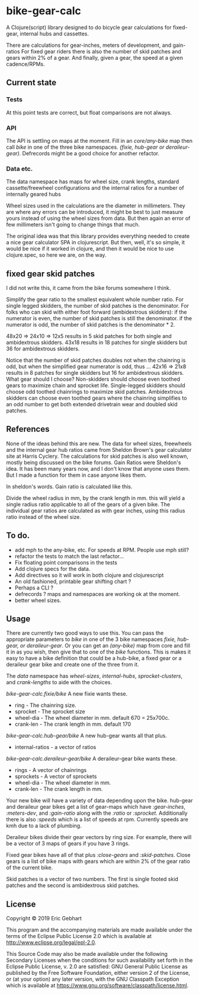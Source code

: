 # bike-gear-calc

A Clojure(script) library designed to do bicycle gear calculations
for fixed-gear, internal hubs and cassettes.

There are calculations for gear-inches, meters of development, and gain-ratios
For fixed gear riders there is also the number of skid patches 
and gears within 2% of a gear. And finally, given a gear, the speed at a
given cadence/RPMs.

## Current state

### Tests

At this point tests are correct, but float comparisons are not always.

### API

The API is settling on maps at the moment.  Fill in an *core/any-bike* map
then call *bike* in one of the three bike namespaces. 
_(fixie, hub-gear or deraileur-gear)._
Defrecords might be a good choice for another refactor.

### Data etc.

The data namespace has maps for wheel size, crank lengths, standard
cassette/freewheel configurations and the internal ratios for a number
of internally geared hubs

Wheel sizes used in the calculations are the diameter in millimeters. 
They are where any errors can be introduced, it might be best to
just measure yours instead of using the wheel sizes from data. 
But then again an error of few millimeters isn't going to change things 
that much.

The original idea was that this library provides everything needed to create 
a nice gear calculator SPA in clojurescript. But then, well, it's so simple,
it would be nice if it worked in clojure, and then it would be nice to
use clojure.spec, so here we are, on the way.

## fixed gear skid patches

I did not write this, it came from the bike forums somewhere I think.

Simplify the gear ratio to the smallest equivalent whole number ratio.
For single legged skidders, the number of skid patches is the denominator.
For folks who can skid with either foot forward (ambidextrous skidders):
if the numerator is even, the number of skid patches is still the denominator.
if the numerator is odd, the number of skid patches is the denominator * 2.

48x20 => 24x10 => 12x5 results in 5 skid patches for both single and ambidextrous skidders.
43x18 results in 18 patches for single skidders but 36 for ambidextrous skidders.

Notice that the number of skid patches doubles not when the chainring is
odd, but when the simplified gear numerator is odd, thus ... 42x16 =>
21x8 results in 8 patches for single skidders but 16 for ambidextrous
skidders. What gear should I choose? Non-skidders should choose even
toothed gears to maximize chain and sprocket life. Single-legged
skidders should choose odd toothed chainrings to maximize skid
patches. Ambidextrous skidders can choose even toothed gears where the
chainring simplifies to an odd number to get both extended drivetrain
wear and doubled skid patches.


## References

None of the ideas behind this are new.  The data for wheel sizes,
freewheels and the internal gear hub ratios came from Sheldon Brown's
gear calculator site at Harris Cyclery. The calculations for skid
patches is also well known, mostly being discussed on the bike forums.
Gain Ratios were Sheldon's idea. It has been many years now, and I don't
know that anyone uses them. But I made a function for them
in case anyone likes them.

In sheldon's words.  Gain ratio is calculated like this.

Divide the wheel radius in mm, by the crank length in mm. this will
yield a single radius ratio applicable to all of the gears of a given
bike. The individual gear ratios are calculated as with gear inches,
using this radius ratio instead of the wheel size.


## To do.

 * add mph to the any-bike, etc. For speeds at RPM.  People use mph still?
 * refactor the tests to match the last refactor...
 * Fix floating point comparisons in the tests
 * Add clojure specs for the data.  
 * Add directives so it will work in both clojure and clojurescript
 * An old fashioned, printable gear shifting chart ?
 * Perhaps a CLI ?
 * defrecords ?  maps and namespaces are working ok at the moment.
 * better wheel sizes.

## Usage

There are currently two good ways to use this. You can pass the appropriate
parameters to *bike* in one of the 3 bike namespaces 
_fixie, hub-gear, or deraileur-gear_. Or you can get an *(any-bike)* map from
core and fill it in as you wish, then give that to one of the *bike* 
functions. This is makes it easy to have a bike definition that could be
a hub-bike, a fixed gear or a deraileur gear bike and create one of the three
from it. 

The *data* namespace has _wheel-sizes_, _internal-hubs_, _sprocket-clusters_,
and _crank-lengths_ to aide with the choices. 

 _bike-gear-calc.fixie/bike_
A new fixie wants these. 
 * ring       - The chainring size.
 * sprocket   - The sprocket size
 * wheel-dia  - The wheel diameter in mm. default 670 = 25x700c.
 * crank-len  - The crank length in mm. default 170

 _bike-gear-calc.hub-gear/bike_
A new hub-gear wants all that plus. 
 * internal-ratios - a vector of ratios

_bike-gear-calc.deraileur-gear/bike_ 
A deraileur-gear bike wants these. 
 * rings       - A vector of chainrings
 * sprockets   - A vector of sprockets
 * wheel-dia   - The wheel diameter in mm.
 * crank-len   - The crank length in mm.
 
Your new bike will have a variety of data depending upon the bike.
hub-gear and deraileur gear bikes get a list of gear-maps which have
_:gear-inches_, _:meters-dev_, and _:gain-ratio_ along with the _:ratio_
or _:sprocket_.  Additionally there is also _:speeds_ which is a list of
speeds at rpm. Currently speeds are kmh due to a lack of plumbing.

Deraileur bikes divide their gear vectors by ring size. For example, 
there will be a vector of 3 maps of gears if you have 3 rings.
 
Fixed gear bikes have all of that plus _:close-gears_ and _:skid-patches_. 
Close gears is a list of bike maps with gears which are within 2% of the gear
ratio of the current bike.

Skid patches is a vector of two numbers. The first is single footed skid
patches and the second is ambidextrous skid patches.
 
 
## License

Copyright © 2019 Eric Gebhart

This program and the accompanying materials are made available under the
terms of the Eclipse Public License 2.0 which is available at
http://www.eclipse.org/legal/epl-2.0.

This Source Code may also be made available under the following Secondary
Licenses when the conditions for such availability set forth in the Eclipse
Public License, v. 2.0 are satisfied: GNU General Public License as published by
the Free Software Foundation, either version 2 of the License, or (at your
option) any later version, with the GNU Classpath Exception which is available
at https://www.gnu.org/software/classpath/license.html.

